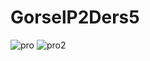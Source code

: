 # GorselP2Ders5
![pro](https://github.com/dogukanozl11/GorselP2Ders5/assets/62712086/1bac4d9b-b82f-4f14-bad5-0cdb1782faad)
![pro2](https://github.com/dogukanozl11/GorselP2Ders5/assets/62712086/8936784d-14d6-4cb7-877c-28569653e2d4)
